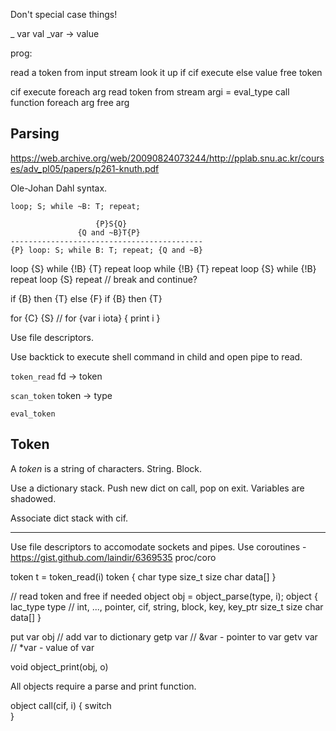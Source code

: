 Don't special case things!

_ var val
_var -> value

prog: 

read a token from input stream
look it up
    if cif execute
    else value
    free token

cif execute
    foreach arg
        read token from stream
            argi = eval_type
    call function
    foreach arg
        free arg

## Parsing

https://web.archive.org/web/20090824073244/http://pplab.snu.ac.kr/courses/adv_pl05/papers/p261-knuth.pdf

Ole-Johan Dahl syntax.

`loop; S; while ~B: T; repeat;`

```
                   {P}S{Q}
               {Q and ~B}T{P}
-------------------------------------------
{P} loop: S; while B: T; repeat; {Q and ~B} 
```
loop {S} while {!B} {T} repeat
loop while {!B} {T} repeat
loop {S} while {!B} repeat
loop {S} repeat // break and continue?

if {B} then {T} else {F}
if {B} then {T}

for {C} {S} // for {var i iota} { print i }

Use file descriptors.

Use backtick to execute shell command in child and open pipe to read.

`token_read` fd -> token

`scan_token` token -> type

`eval_token`

## Token

A _token_ is a string of characters. String. Block.

Use a dictionary stack.
Push new dict on call, pop on exit.
Variables are shadowed.

Associate dict stack with cif.

---

Use file descriptors to accomodate sockets and pipes.
Use coroutines - https://gist.github.com/laindir/6369535
proc/coro

token t = token_read(i)
token {
    char type
    size_t size
    char data[]
}

// read token and free if needed
object obj = object_parse(type, i);
object {
    lac_type type // int, ..., pointer, cif, string, block, key, key_ptr
    size_t size
    char data[]
}

put var obj // add var to dictionary
getp var // &var - pointer to var
getv var // *var - value of var

void object_print(obj, o)

All objects require a parse and print function.

object call(cif, i)
{
    switch    
}
